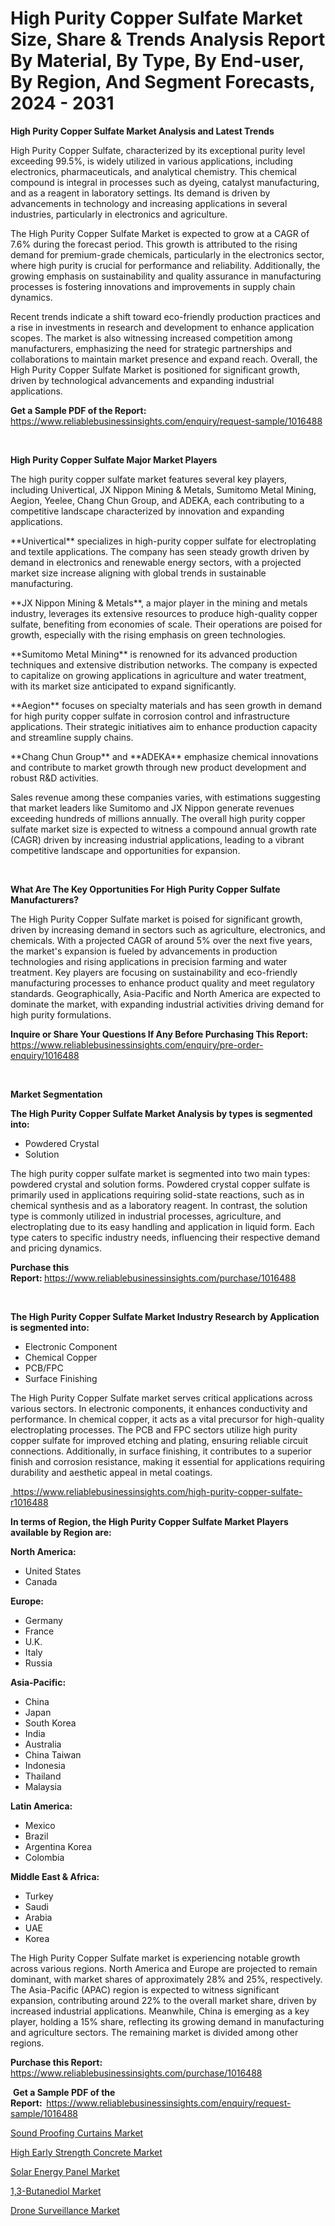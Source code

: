 <p><h1>High Purity Copper Sulfate Market Size, Share & Trends Analysis Report By Material, By Type, By End-user, By Region, And Segment Forecasts, 2024 - 2031</h1></p><p><strong>High Purity Copper Sulfate Market Analysis and Latest Trends</strong></p>
<p><p>High Purity Copper Sulfate, characterized by its exceptional purity level exceeding 99.5%, is widely utilized in various applications, including electronics, pharmaceuticals, and analytical chemistry. This chemical compound is integral in processes such as dyeing, catalyst manufacturing, and as a reagent in laboratory settings. Its demand is driven by advancements in technology and increasing applications in several industries, particularly in electronics and agriculture.</p><p>The High Purity Copper Sulfate Market is expected to grow at a CAGR of 7.6% during the forecast period. This growth is attributed to the rising demand for premium-grade chemicals, particularly in the electronics sector, where high purity is crucial for performance and reliability. Additionally, the growing emphasis on sustainability and quality assurance in manufacturing processes is fostering innovations and improvements in supply chain dynamics. </p><p>Recent trends indicate a shift toward eco-friendly production practices and a rise in investments in research and development to enhance application scopes. The market is also witnessing increased competition among manufacturers, emphasizing the need for strategic partnerships and collaborations to maintain market presence and expand reach. Overall, the High Purity Copper Sulfate Market is positioned for significant growth, driven by technological advancements and expanding industrial applications.</p></p>
<p><strong>Get a Sample PDF of the Report:&nbsp;</strong> <a href="https://www.reliablebusinessinsights.com/enquiry/request-sample/1016488?utm_campaign=117&utm_medium=2&utm_source=Github&utm_content=ia&utm_term=02102024&utm_id=high-purity-copper-sulfate">https://www.reliablebusinessinsights.com/enquiry/request-sample/1016488</a></p>
<p>&nbsp;</p>
<p><strong>High Purity Copper Sulfate Major Market Players</strong></p>
<p><p>The high purity copper sulfate market features several key players, including Univertical, JX Nippon Mining & Metals, Sumitomo Metal Mining, Aegion, Yeelee, Chang Chun Group, and ADEKA, each contributing to a competitive landscape characterized by innovation and expanding applications.</p><p>**Univertical** specializes in high-purity copper sulfate for electroplating and textile applications. The company has seen steady growth driven by demand in electronics and renewable energy sectors, with a projected market size increase aligning with global trends in sustainable manufacturing.</p><p>**JX Nippon Mining & Metals**, a major player in the mining and metals industry, leverages its extensive resources to produce high-quality copper sulfate, benefiting from economies of scale. Their operations are poised for growth, especially with the rising emphasis on green technologies.</p><p>**Sumitomo Metal Mining** is renowned for its advanced production techniques and extensive distribution networks. The company is expected to capitalize on growing applications in agriculture and water treatment, with its market size anticipated to expand significantly.</p><p>**Aegion** focuses on specialty materials and has seen growth in demand for high purity copper sulfate in corrosion control and infrastructure applications. Their strategic initiatives aim to enhance production capacity and streamline supply chains.</p><p>**Chang Chun Group** and **ADEKA** emphasize chemical innovations and contribute to market growth through new product development and robust R&D activities. </p><p>Sales revenue among these companies varies, with estimations suggesting that market leaders like Sumitomo and JX Nippon generate revenues exceeding hundreds of millions annually. The overall high purity copper sulfate market size is expected to witness a compound annual growth rate (CAGR) driven by increasing industrial applications, leading to a vibrant competitive landscape and opportunities for expansion.</p></p>
<p>&nbsp;</p>
<p><strong>What Are The Key Opportunities For High Purity Copper Sulfate Manufacturers?</strong></p>
<p><p>The High Purity Copper Sulfate market is poised for significant growth, driven by increasing demand in sectors such as agriculture, electronics, and chemicals. With a projected CAGR of around 5% over the next five years, the market's expansion is fueled by advancements in production technologies and rising applications in precision farming and water treatment. Key players are focusing on sustainability and eco-friendly manufacturing processes to enhance product quality and meet regulatory standards. Geographically, Asia-Pacific and North America are expected to dominate the market, with expanding industrial activities driving demand for high purity formulations.</p></p>
<p><strong>Inquire or Share Your Questions If Any Before Purchasing This Report:</strong> <a href="https://www.reliablebusinessinsights.com/enquiry/pre-order-enquiry/1016488?utm_campaign=117&utm_medium=2&utm_source=Github&utm_content=ia&utm_term=02102024&utm_id=high-purity-copper-sulfate">https://www.reliablebusinessinsights.com/enquiry/pre-order-enquiry/1016488</a></p>
<p>&nbsp;</p>
<p><strong>Market Segmentation</strong></p>
<p><strong>The High Purity Copper Sulfate Market Analysis by types is segmented into:</strong></p>
<p><ul><li>Powdered Crystal</li><li>Solution</li></ul></p>
<p><p>The high purity copper sulfate market is segmented into two main types: powdered crystal and solution forms. Powdered crystal copper sulfate is primarily used in applications requiring solid-state reactions, such as in chemical synthesis and as a laboratory reagent. In contrast, the solution type is commonly utilized in industrial processes, agriculture, and electroplating due to its easy handling and application in liquid form. Each type caters to specific industry needs, influencing their respective demand and pricing dynamics.</p></p>
<p><strong>Purchase this Report:&nbsp;</strong><a href="https://www.reliablebusinessinsights.com/purchase/1016488?utm_campaign=117&utm_medium=2&utm_source=Github&utm_content=ia&utm_term=02102024&utm_id=high-purity-copper-sulfate">https://www.reliablebusinessinsights.com/purchase/1016488</a></p>
<p>&nbsp;</p>
<p><strong>The High Purity Copper Sulfate Market Industry Research by Application is segmented into:</strong></p>
<p><ul><li>Electronic Component</li><li>Chemical Copper</li><li>PCB/FPC</li><li>Surface Finishing</li></ul></p>
<p><p>The High Purity Copper Sulfate market serves critical applications across various sectors. In electronic components, it enhances conductivity and performance. In chemical copper, it acts as a vital precursor for high-quality electroplating processes. The PCB and FPC sectors utilize high purity copper sulfate for improved etching and plating, ensuring reliable circuit connections. Additionally, in surface finishing, it contributes to a superior finish and corrosion resistance, making it essential for applications requiring durability and aesthetic appeal in metal coatings.</p></p>
<p><a href="https://www.reliablebusinessinsights.com/high-purity-copper-sulfate-r1016488?utm_campaign=117&utm_medium=2&utm_source=Github&utm_content=ia&utm_term=02102024&utm_id=high-purity-copper-sulfate">&nbsp;https://www.reliablebusinessinsights.com/high-purity-copper-sulfate-r1016488</a></p>
<p><strong>In terms of Region, the High Purity Copper Sulfate Market Players available by Region are:</strong></p>
<p>
    <p> <strong> North America: </strong>
        <ul>
            <li>United States</li>
            <li>Canada</li>
        </ul>
        </p> 
    <p> <strong> Europe: </strong>
        <ul>
            <li>Germany</li>
            <li>France</li>
            <li>U.K.</li>
            <li>Italy</li>
            <li>Russia</li>
        </ul>
        </p> 
    <p> <strong> Asia-Pacific: </strong>
        <ul>
            <li>China</li>
            <li>Japan</li>
            <li>South Korea</li>
            <li>India</li>
            <li>Australia</li>
            <li>China Taiwan</li>
            <li>Indonesia</li>
            <li>Thailand</li>
            <li>Malaysia</li>
        </ul>
        </p> 
    <p> <strong> Latin America: </strong>
        <ul>
            <li>Mexico</li>
            <li>Brazil</li>
            <li>Argentina Korea</li>
            <li>Colombia</li>
        </ul>
        </p> 
    <p> <strong> Middle East & Africa: </strong>
        <ul>
            <li>Turkey</li>
            <li>Saudi</li>
            <li>Arabia</li>
            <li>UAE</li>
            <li>Korea</li>
        </ul>
    </p>
    </p>
<p><p>The High Purity Copper Sulfate market is experiencing notable growth across various regions. North America and Europe are projected to remain dominant, with market shares of approximately 28% and 25%, respectively. The Asia-Pacific (APAC) region is expected to witness significant expansion, contributing around 22% to the overall market share, driven by increased industrial applications. Meanwhile, China is emerging as a key player, holding a 15% share, reflecting its growing demand in manufacturing and agriculture sectors. The remaining market is divided among other regions.</p></p>
<p><strong>Purchase this Report: </strong><a href="https://www.reliablebusinessinsights.com/purchase/1016488?utm_campaign=117&utm_medium=2&utm_source=Github&utm_content=ia&utm_term=02102024&utm_id=high-purity-copper-sulfate">https://www.reliablebusinessinsights.com/purchase/1016488</a></p>
<p>&nbsp;<strong>Get a Sample PDF of the Report:&nbsp;&nbsp;</strong><a href="https://www.reliablebusinessinsights.com/enquiry/request-sample/1016488?utm_campaign=117&utm_medium=2&utm_source=Github&utm_content=ia&utm_term=02102024&utm_id=high-purity-copper-sulfate">https://www.reliablebusinessinsights.com/enquiry/request-sample/1016488</a></p>
<p><strong></strong></p>
<p><p><a href="https://issuu.com/reportprime-2/docs/sound-proofing-curtains-market-size_24925032547b30?utm_campaign=117&utm_medium=2&utm_source=Github&utm_content=ia&utm_term=02102024&utm_id=high-purity-copper-sulfate">Sound Proofing Curtains Market</a></p><p><a href="https://www.linkedin.com/pulse/how-high-early-strength-concrete-market-evolve-growth-analysis-o9rle?trackingId=M66Ysq75RUGqISZ9QiTTaA%3D%3D&utm_campaign=117&utm_medium=2&utm_source=Github&utm_content=ia&utm_term=02102024&utm_id=high-purity-copper-sulfate">High Early Strength Concrete Market</a></p><p><a href="https://issuu.com/reportprime-2/docs/solar-energy-panel-market-size-2030_d0c37a837fc68f?utm_campaign=117&utm_medium=2&utm_source=Github&utm_content=ia&utm_term=02102024&utm_id=high-purity-copper-sulfate">Solar Energy Panel Market</a></p><p><a href="https://github.com/ryanbell8967/Market-Research-Report-List-1/blob/main/13-butanediol-market.md?utm_campaign=117&utm_medium=2&utm_source=Github&utm_content=ia&utm_term=02102024&utm_id=high-purity-copper-sulfate">1,3-Butanediol Market</a></p><p><a href="https://www.linkedin.com/pulse/drone-surveillance-industry-sector-new-technologies-market-jim2e?utm_campaign=117&utm_medium=2&utm_source=Github&utm_content=ia&utm_term=02102024&utm_id=high-purity-copper-sulfate">Drone Surveillance Market</a></p></p>